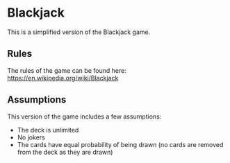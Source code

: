 # Blackjack
This is a simplified version of the Blackjack game. 

## Rules
The rules of the game can be found here: https://en.wikipedia.org/wiki/Blackjack

## Assumptions
This version of the game includes a few assumptions:
- The deck is unlimited 
- No jokers 
- The cards have equal probability of being drawn (no cards are removed from the deck as they are drawn)
